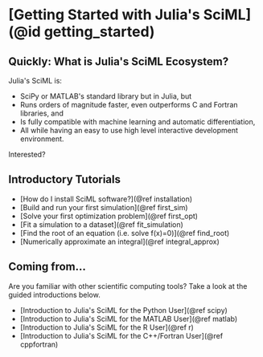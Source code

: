 # [Getting Started with Julia's SciML](@id getting_started)

## Quickly: What is Julia's SciML Ecosystem?

Julia's SciML is:

* SciPy or MATLAB's standard library but in Julia, but
* Runs orders of magnitude faster, even outperforms C and Fortran libraries, and
* Is fully compatible with machine learning and automatic differentiation,
* All while having an easy to use high level interactive development environment.

Interested?

## Introductory Tutorials

* [How do I install SciML software?](@ref installation)
* [Build and run your first simulation](@ref first_sim)
* [Solve your first optimization problem](@ref first_opt)
* [Fit a simulation to a dataset](@ref fit_simulation)
* [Find the root of an equation (i.e. solve f(x)=0)](@ref find_root)
* [Numerically approximate an integral](@ref integral_approx)

## Coming from...

Are you familiar with other scientific computing tools? Take a look at the guided
introductions below.

* [Introduction to Julia's SciML for the Python User](@ref scipy)
* [Introduction to Julia's SciML for the MATLAB User](@ref matlab)
* [Introduction to Julia's SciML for the R User](@ref r)
* [Introduction to Julia's SciML for the C++/Fortran User](@ref cppfortran)

